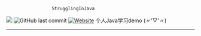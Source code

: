                      StrugglingInJava 
![](https://img.shields.io/badge/language-java-orange.svg)
![GitHub last commit](https://img.shields.io/github/last-commit/google/skia.svg)
[![Website](https://img.shields.io/website-up-down-green-red/https/shields.io.svg?label=my-blog)](chenbxxx.top)
                个人Java学习demo  (〃'▽'〃)

---

